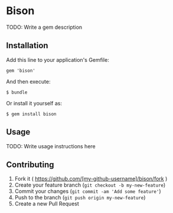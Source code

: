 # Bison

TODO: Write a gem description

## Installation

Add this line to your application's Gemfile:

    gem 'bison'

And then execute:

    $ bundle

Or install it yourself as:

    $ gem install bison

## Usage

TODO: Write usage instructions here

## Contributing

1. Fork it ( https://github.com/[my-github-username]/bison/fork )
2. Create your feature branch (`git checkout -b my-new-feature`)
3. Commit your changes (`git commit -am 'Add some feature'`)
4. Push to the branch (`git push origin my-new-feature`)
5. Create a new Pull Request
